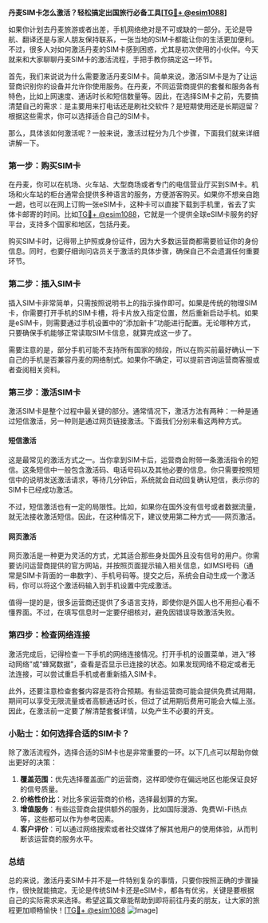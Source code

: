 **丹麦SIM卡怎么激活？轻松搞定出国旅行必备工具[[TG💪+ @esim1088](https://t.me/s/esim1088)]**

如果你计划去丹麦旅游或者出差，手机网络绝对是不可或缺的一部分。无论是导航、翻译还是与家人朋友保持联系，一张当地的SIM卡都能让你的生活更加便利。不过，很多人对如何激活丹麦的SIM卡感到困惑，尤其是初次使用的小伙伴。今天就来和大家聊聊丹麦SIM卡的激活流程，手把手教你搞定这一环节。

首先，我们来说说为什么需要激活丹麦SIM卡。简单来说，激活SIM卡是为了让运营商识别你的设备并允许你使用服务。在丹麦，不同运营商提供的套餐和服务各有特色，比如上网速度、通话时长和短信数量等。因此，在选择SIM卡之前，先要搞清楚自己的需求：是主要用来打电话还是刷社交软件？是短期使用还是长期逗留？根据这些需求，你可以选择适合自己的SIM卡。

那么，具体该如何激活呢？一般来说，激活过程分为几个步骤，下面我们就来详细讲解一下。

### 第一步：购买SIM卡

在丹麦，你可以在机场、火车站、大型商场或者专门的电信营业厅买到SIM卡。机场和火车站的柜台通常会提供多种语言的服务，方便游客购买。如果你不想亲自跑一趟，也可以在网上订购一张eSIM卡，这种卡可以直接下载到手机里，省去了实体卡邮寄的时间。比如[TG💪+ @esim1088](https://t.me/s/esim1088)，它就是一个提供全球eSIM卡服务的好平台，支持多个国家和地区，包括丹麦。

购买SIM卡时，记得带上护照或身份证件，因为大多数运营商都需要验证你的身份信息。同时，也要仔细询问店员关于激活的具体步骤，确保自己不会遗漏任何重要环节。

### 第二步：插入SIM卡

插入SIM卡非常简单，只需按照说明书上的指示操作即可。如果是传统的物理SIM卡，你需要打开手机的SIM卡槽，将卡片放入指定位置，然后重新启动手机。如果是eSIM卡，则需要通过手机设置中的“添加新卡”功能进行配置。无论哪种方式，只要确保手机能够正常读取SIM卡信息，就算完成这一步了。

需要注意的是，部分手机可能不支持所有国家的频段，所以在购买前最好确认一下自己的手机是否兼容丹麦的网络制式。如果你不确定，可以提前咨询运营商客服或者查阅相关资料。

### 第三步：激活SIM卡

激活SIM卡是整个过程中最关键的部分。通常情况下，激活方法有两种：一种是通过短信激活，另一种则是通过网页链接激活。下面我们分别来看这两种方式。

#### 短信激活

这是最常见的激活方式之一。当你拿到SIM卡后，运营商会附带一条激活指令的短信。这条短信中一般包含激活码、电话号码以及其他必要的信息。你只需要按照短信中的说明发送激活请求，等待几分钟后，系统就会自动回复确认短信，表示你的SIM卡已经成功激活。

不过，短信激活也有一定的局限性。比如，如果你在国外没有信号或者数据流量，就无法接收激活短信。因此，在这种情况下，建议使用第二种方式——网页激活。

#### 网页激活

网页激活是一种更为灵活的方式，尤其适合那些身处国外且没有信号的用户。你需要访问运营商提供的官方网站，并按照页面提示输入相关信息，如IMSI号码（通常是SIM卡背面的一串数字）、手机号码等。提交之后，系统会自动生成一个激活码，你可以将这个激活码输入到手机设置中完成激活。

值得一提的是，很多运营商还提供了多语言支持，即使你是外国人也不用担心看不懂界面。不过，在填写信息时一定要仔细核对，避免因错误导致激活失败。

### 第四步：检查网络连接

激活完成后，记得检查一下手机的网络连接情况。打开手机的设置菜单，进入“移动网络”或“蜂窝数据”，查看是否显示已连接的状态。如果发现网络不稳定或者无法连接，可以尝试重启手机或者重新插入SIM卡。

此外，还要注意检查套餐内容是否符合预期。有些运营商可能会提供免费试用期，期间可以享受无限流量或者高额通话时长，但过了试用期后费用可能会大幅上涨。因此，在激活前一定要了解清楚套餐详情，以免产生不必要的开支。

### 小贴士：如何选择合适的SIM卡？

除了激活流程外，选择合适的SIM卡也是非常重要的一环。以下几点可以帮助你做出更好的决策：

1. **覆盖范围**：优先选择覆盖面广的运营商，这样即使你在偏远地区也能保证良好的信号质量。
2. **价格性价比**：对比多家运营商的价格，选择最划算的方案。
3. **增值服务**：有些运营商会提供额外的服务，比如国际漫游、免费Wi-Fi热点等，这些都可以作为参考因素。
4. **客户评价**：可以通过网络搜索或者社交媒体了解其他用户的使用体验，从而判断该运营商的服务水平。

### 总结

总的来说，激活丹麦SIM卡并不是一件特别复杂的事情，只要你按照正确的步骤操作，很快就能搞定。无论是传统SIM卡还是eSIM卡，都各有优劣，关键是要根据自己的实际需求来选择。希望这篇文章能帮助到即将前往丹麦的朋友，让大家的旅程更加顺畅愉快！[[TG💪+ @esim1088](https://t.me/s/esim1088) ![Image](https://i.postimg.cc/4NQfJmqS/Snipaste-2025-05-13-00-14-12.png)]